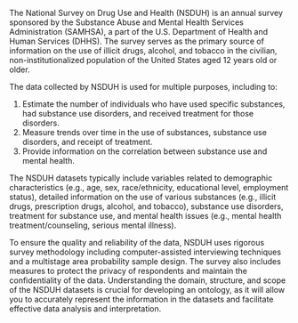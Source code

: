 The National Survey on Drug Use and Health (NSDUH) is an annual survey sponsored by the Substance Abuse and Mental Health Services Administration (SAMHSA), a part of the U.S. Department of Health and Human Services (DHHS). The survey serves as the primary source of information on the use of illicit drugs, alcohol, and tobacco in the civilian, non-institutionalized population of the United States aged 12 years old or older.

The data collected by NSDUH is used for multiple purposes, including to:
1. Estimate the number of individuals who have used specific substances, had substance use disorders, and received treatment for those disorders.
2. Measure trends over time in the use of substances, substance use disorders, and receipt of treatment.
3. Provide information on the correlation between substance use and mental health.

The NSDUH datasets typically include variables related to demographic characteristics (e.g., age, sex, race/ethnicity, educational level, employment status), detailed information on the use of various substances (e.g., illicit drugs, prescription drugs, alcohol, and tobacco), substance use disorders, treatment for substance use, and mental health issues (e.g., mental health treatment/counseling, serious mental illness).

To ensure the quality and reliability of the data, NSDUH uses rigorous survey methodology including computer-assisted interviewing techniques and a multistage area probability sample design. The survey also includes measures to protect the privacy of respondents and maintain the confidentiality of the data. Understanding the domain, structure, and scope of the NSDUH datasets is crucial for developing an ontology, as it will allow you to accurately represent the information in the datasets and facilitate effective data analysis and interpretation.